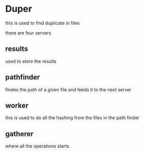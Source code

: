 # Duper
 
this is used to find duplicate in files 

there are four servers

## results

used to store the results

## pathfinder
findes the path of a given file and feeds it to the next server

## worker
this is used to do all the hashing from the files in the path finder

## gatherer 
where all the operations starts